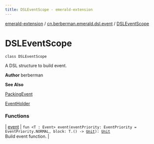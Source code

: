 ```yaml
---
title: DSLEventScope - emerald-extension
---
```


[emerald-extension](../../index.html) / [cn.berberman.emerald.dsl.event](../index.html) / [DSLEventScope](.)

# DSLEventScope

`class DSLEventScope`

A DSL structure to build event.

**Author**
berberman

**See Also**

[PackingEvent](../-packing-event/index.html)

[EventHolder](#)

### Functions

| [event](event.html) | `fun <T : Event> event(eventPriority: EventPriority = EventPriority.NORMAL, block: T.() -> `[`Unit`](https://kotlinlang.org/api/latest/jvm/stdlib/kotlin/-unit/index.html)`): `[`Unit`](https://kotlinlang.org/api/latest/jvm/stdlib/kotlin/-unit/index.html)<br>Build event function. |

